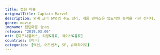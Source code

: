 ```yaml
---
title: 캡틴 마블
originalTitle: Captain Marvel
description: 외계 크리 문명의 수도 할리, 캐롤 댄버스은 압도적인 능력을 가진 전사다. 그는 멘토 욘 로그로부터 힘을 통제하고 과거의 기억은 묻어야 한다는 가르침을 받고 있다. 그러던 어느 날, 변방 행성 토르파에서 스크럴 종족에게 붙잡혀 뇌를 스캔당한 캐롤은 과거 자신이 낯선 행성의 파일럿이었음을 알게 된다. 스크럴을 따돌리고 탈출하는 과정에서 공교롭게 C-53 행성, 즉 지구에 불시착한 캐롤. 우여곡절 끝에 쉴드 신참 요원 닉 퓨리에게 발견되어 팀을 이룬 그들은 지구로 향하는 더 큰 위협을 감지하고 힘을 합쳐 전쟁을 끝내야 하는데...
genre: movie
imgname: 캡틴마블.jpeg
release: "2019.03.06"
ott: [디즈니플러스, 티빙&유료, 웨이브&유료]
countries: [미국]
categories: [액션, 어드벤처, SF, 슈퍼히어로]
---
```

